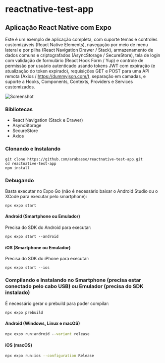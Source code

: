 # reactnative-test-app

## Aplicação React Native com Expo

Este é um exemplo de aplicação completa, com suporte temas e controles customizáveis (React Native Elements), navegação por meio de menu lateral e por pilha (React Navigation Drawer / Stack), armazenamento de dados comuns e criptografados (AsyncStorage / SecureStore), tela de login com validação de formulário (React Hook Form / Yup) e controle de permissão por usuário autenticado usando tokens JWT com expiração (e atualização do token expirado), requisições GET e POST para uma API remota (Axios / https://dummyjson.com/), separação em camadas, e suporte a Hooks, Components, Contexts, Providers e Services customizados.

![Screenshot](./screenshot.gif)

### Bibliotecas
- React Navigation (Stack e Drawer)
- AsyncStorage
- SecureStore
- Axios

### Clonando e Instalando

```shell
git clone https://github.com/arabasso/reactnative-test-app.git
cd reactnative-test-app
npm install
```

### Debugando

Basta executar no Expo Go (não é necessário baixar o Android Studio ou o XCode para executar pelo smartphone):

```shell
npx expo start
```

#### Android (Smartphone ou Emulador)

Precisa do SDK do Android para executar:

```shell
npx expo start --android
```

#### iOS (Smartphone ou Emulador)

Precisa do SDK do iPhone para executar:

```shell
npx expo start --ios
```

### Compilando e Instalando no Smartphone (precisa estar conectado pelo cabo USB) ou Emulador (precisa do SDK instalado)

É necessário gerar o prebuild para poder compilar:

```shell
npx expo prebuild
```

#### Android (Windows, Linux e macOS)
```bat
npx expo run:android --variant release
```

#### iOS (macOS)
```zsh
npx expo run:ios --configuration Release
```
